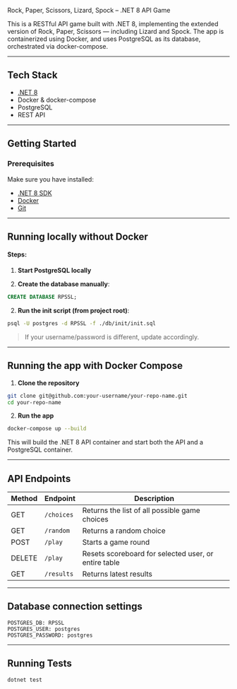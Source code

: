 Rock, Paper, Scissors, Lizard, Spock – .NET 8 API Game

This is a RESTful API game built with .NET 8, implementing the extended version of Rock, Paper, Scissors — including Lizard and Spock. The app is containerized using Docker, and uses PostgreSQL as its database, orchestrated via docker-compose.

---

## Tech Stack

- [.NET 8](https://dotnet.microsoft.com/)
- Docker & docker-compose
- PostgreSQL
- REST API

---

## Getting Started

### Prerequisites

Make sure you have installed:

- [.NET 8 SDK](https://dotnet.microsoft.com/en-us/download)
- [Docker](https://www.docker.com/)
- [Git](https://git-scm.com/)

---

## Running locally without Docker

#### Steps:

1. **Start PostgreSQL locally**

2. **Create the database manually**:

```sql
CREATE DATABASE RPSSL;
```
2. **Run the init script (from project root)**:

```bash
psql -U postgres -d RPSSL -f ./db/init/init.sql
```

>If your username/password is different, update accordingly.

---

## Running the app with Docker Compose

1. **Clone the repository**

```bash
git clone git@github.com:your-username/your-repo-name.git
cd your-repo-name
```

2. **Run the app**

```bash
docker-compose up --build
```

This will build the .NET 8 API container and start both the API and a PostgreSQL container.

---
## API Endpoints


| Method | Endpoint     | Description                                          |
|--------|--------------|------------------------------------------------------|
| GET    | `/choices`   | Returns the list of all possible game choices        |
| GET    | `/random`    | Returns a random choice                              |
| POST   | `/play`      | Starts a game round                                  |
| DELETE | `/play`      | Resets scoreboard for selected user, or entire table |
| GET    | `/results`   | Returns latest results                               |


---

## Database connection settings

```env
POSTGRES_DB: RPSSL
POSTGRES_USER: postgres
POSTGRES_PASSWORD: postgres
```

---

## Running Tests

```bash
dotnet test
```